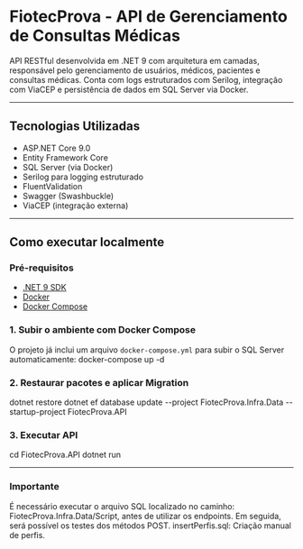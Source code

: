 # FiotecProva - API de Gerenciamento de Consultas Médicas

API RESTful desenvolvida em .NET 9 com arquitetura em camadas, responsável pelo gerenciamento de usuários, médicos, pacientes e consultas médicas. Conta com logs estruturados com Serilog, integração com ViaCEP e persistência de dados em SQL Server via Docker.

---

## Tecnologias Utilizadas

- ASP.NET Core 9.0
- Entity Framework Core
- SQL Server (via Docker)
- Serilog para logging estruturado
- FluentValidation
- Swagger (Swashbuckle)
- ViaCEP (integração externa)

---

## Como executar localmente

### Pré-requisitos

- [.NET 9 SDK](https://dotnet.microsoft.com/download/dotnet/9.0)
- [Docker](https://www.docker.com/)
- [Docker Compose](https://docs.docker.com/compose/)

### 1. Subir o ambiente com Docker Compose

O projeto já inclui um arquivo `docker-compose.yml` para subir o SQL Server automaticamente:
docker-compose up -d

### 2. Restaurar pacotes e aplicar Migration

dotnet restore
dotnet ef database update --project FiotecProva.Infra.Data --startup-project FiotecProva.API

### 3. Executar API

cd FiotecProva.API
dotnet run


---


### Importante

É necessário executar o arquivo SQL localizado no caminho: FiotecProva.Infra.Data/Script, antes de utilizar os endpoints. Em seguida, será possível os testes dos métodos POST.
insertPerfis.sql: Criação manual de perfis.


